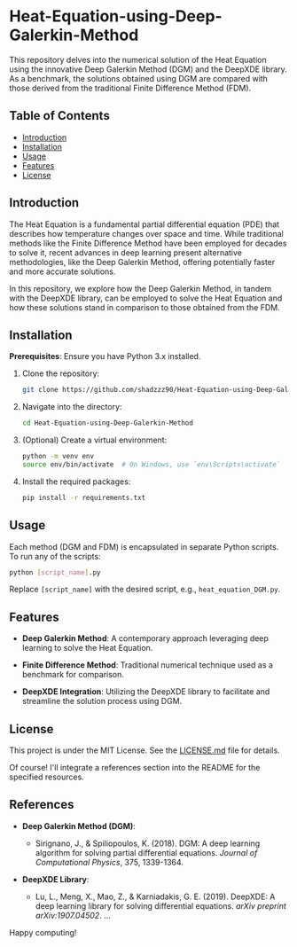 # Heat-Equation-using-Deep-Galerkin-Method

This repository delves into the numerical solution of the Heat Equation using the innovative Deep Galerkin Method (DGM) and the DeepXDE library. As a benchmark, the solutions obtained using DGM are compared with those derived from the traditional Finite Difference Method (FDM).

## Table of Contents

- [Introduction](#introduction)
- [Installation](#installation)
- [Usage](#usage)
- [Features](#features)
- [License](#license)

## Introduction

The Heat Equation is a fundamental partial differential equation (PDE) that describes how temperature changes over space and time. While traditional methods like the Finite Difference Method have been employed for decades to solve it, recent advances in deep learning present alternative methodologies, like the Deep Galerkin Method, offering potentially faster and more accurate solutions.

In this repository, we explore how the Deep Galerkin Method, in tandem with the DeepXDE library, can be employed to solve the Heat Equation and how these solutions stand in comparison to those obtained from the FDM.

## Installation

**Prerequisites**: Ensure you have Python 3.x installed.

1. Clone the repository:

   ```bash
   git clone https://github.com/shadzzz90/Heat-Equation-using-Deep-Galerkin-Method.git
   ```

2. Navigate into the directory:

   ```bash
   cd Heat-Equation-using-Deep-Galerkin-Method
   ```

3. (Optional) Create a virtual environment:

   ```bash
   python -m venv env
   source env/bin/activate  # On Windows, use `env\Scripts\activate`
   ```

4. Install the required packages:

   ```bash
   pip install -r requirements.txt
   ```

## Usage

Each method (DGM and FDM) is encapsulated in separate Python scripts. To run any of the scripts:

```bash
python [script_name].py
```

Replace `[script_name]` with the desired script, e.g., `heat_equation_DGM.py`.

## Features

- **Deep Galerkin Method**: A contemporary approach leveraging deep learning to solve the Heat Equation.

- **Finite Difference Method**: Traditional numerical technique used as a benchmark for comparison.

- **DeepXDE Integration**: Utilizing the DeepXDE library to facilitate and streamline the solution process using DGM.


## License

This project is under the MIT License. See the [LICENSE.md](LICENSE.md) file for details.

Of course! I'll integrate a references section into the README for the specified resources. 


## References

- **Deep Galerkin Method (DGM)**:
  - Sirignano, J., & Spiliopoulos, K. (2018). DGM: A deep learning algorithm for solving partial differential equations. *Journal of Computational Physics*, 375, 1339-1364.

- **DeepXDE Library**:
  - Lu, L., Meng, X., Mao, Z., & Karniadakis, G. E. (2019). DeepXDE: A deep learning library for solving differential equations. *arXiv preprint arXiv:1907.04502*.
...



Happy computing!

